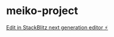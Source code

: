 # meiko-project

[Edit in StackBlitz next generation editor ⚡️](https://stackblitz.com/~/github.com/addd1ct/meiko-project)